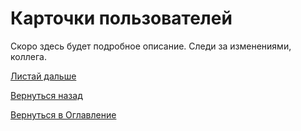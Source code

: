 # Карточки пользователей

Скоро здесь будет подробное описание. Следи за изменениями, коллега.

[Листай дальше](089-versioning-SP-kassist.md)

[Вернуться назад](080-dashboards.md)

[Вернуться в Оглавление](Readme.md)